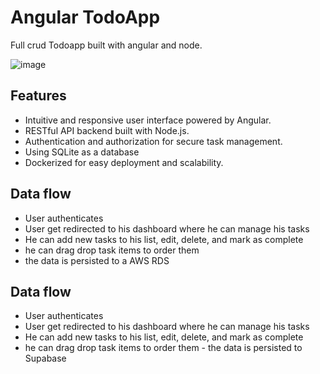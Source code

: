 # Angular TodoApp

Full crud Todoapp built with angular and node.

![image](https://github.com/user-attachments/assets/5a1ef99b-7c48-478f-a0e2-493d21b6d704)

## Features

- Intuitive and responsive user interface powered by Angular.
- RESTful API backend built with Node.js.
- Authentication and authorization for secure task management.
- Using SQLite as a database
- Dockerized for easy deployment and scalability.

## Data flow
- User authenticates
- User get redirected to his dashboard where he can manage his tasks
- He can add new tasks to his list, edit, delete, and mark as complete
- he can drag drop task items to order them
- the data is persisted to a AWS RDS

## Data flow

- User authenticates
- User get redirected to his dashboard where he can manage his tasks
- He can add new tasks to his list, edit, delete, and mark as complete
- he can drag drop task items to order them - the data is persisted to Supabase
